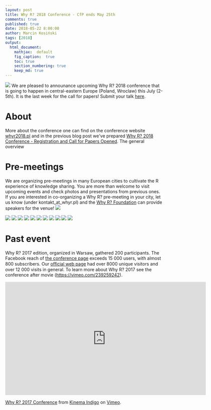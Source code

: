 ```yaml
---
layout: post
title: Why R? 2018 Conference - CfP ends May 25th
comments: true
published: true
date: 2018-05-22 8:00:00
author: Marcin Kosiński
tags: [2018]
output:
  html_document:
    mathjax:  default
    fig_caption:  true
    toc: true
    section_numbering: true
    keep_md: true
---
```


<img src="https://whyr2018.github.io/WhyR2018/img/bg/europe2_mapa_kwiecien_light.jpg" class="fit image"> We are pleased to announance upcoming Why R? 2018 conference that is going to happen in central-eastern Europe (Poland, Wroclaw) this July (2-5th). It is the last week for the call for papers! Submit your talk [here](https://docs.google.com/forms/d/e/1FAIpQLScuvHZO8MRHRWd9h6dZWoGQBwMsQ9Ef5KBTOLlJT9nMUgHaog/viewform).

# About

More about the conference one can find on the conference website [whyr2018.pl](http://whyr2018.pl/) and in the previous blog post we've prepared [Why R? 2018 Conference - Registration and Call for Papers Opened](http://r-addict.com/2018/04/25/WhyR-2018-Registration.html). The general overview 

# Pre-meetings

We are organizing pre-meetings in many European cities to cultivate the R experience of knowledge sharing. You are more than welcome to visit upcoming events and check photos and presentations from previous ones. If you are interested in co-organizing a Why R? pre-meeting in your city, let us know (under kontakt_at_whyr.pl) and the [Why R? Foundation](http://whyr.pl/foundation/#blog) can provide speakers for the venue!
<img src="https://whyr2018.github.io/WhyR2018/img/bg/europe2_mapa_kwiecien_light.jpg" class="fit image">

<img src="/foundation/images/fulls/whyr2018/pre/1.jpeg" class="left image">
<img src="/foundation/images/fulls/whyr2018/pre/2.jpeg" class="right image">
<img src="/foundation/images/fulls/whyr2018/pre/3.jpeg" class="left image">
<img src="/foundation/images/fulls/whyr2018/pre/4.jpeg" class="right image">
<img src="/foundation/images/fulls/whyr2018/pre/5.jpeg" class="left image">
<img src="/foundation/images/fulls/whyr2018/pre/6.jpg"  class="right image">
<img src="/foundation/images/fulls/whyr2018/pre/7.jpg"  class="left image">
<img src="/foundation/images/fulls/whyr2018/pre/8.jpg"  class="right image">
<img src="/foundation/images/fulls/whyr2018/pre/9.jpg"  class="left image">
<img src="/foundation/images/fulls/whyr2018/pre/10.jpg" class="right image">
<img src="/foundation/images/fulls/whyr2018/pre/11.jpg" class="fit image">

# Past event

Why R? 2017 edition, organized in Warsaw, gathered 200 participants. The Facebook reach of [the conference page](https://www.facebook.com/whyRconf/) exceeds 15 000 users, with almost 800 subscribers. Our [oﬃcial web page](http://whyr.pl) had over 8000 unique visitors and over 12 000 visits in general. To learn more about Why R? 2017 see the conference after movie (https://vimeo.com/239259242).

<iframe src="https://player.vimeo.com/video/239259242" width="640" height="360" frameborder="0" webkitallowfullscreen mozallowfullscreen allowfullscreen></iframe>
<p><a href="https://vimeo.com/239259242">Why R? 2017 Conference</a> from <a href="https://vimeo.com/kinemaindigo">Kinema Indigo</a> on <a href="https://vimeo.com">Vimeo</a>.</p>
